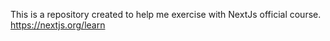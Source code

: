 This is a repository created to help me exercise with NextJs official course.
https://nextjs.org/learn
